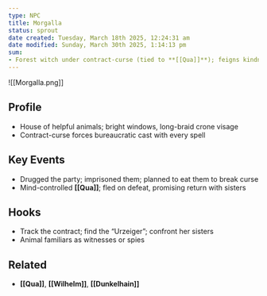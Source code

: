 ```yaml
---
type: NPC
title: Morgalla
status: sprout
date created: Tuesday, March 18th 2025, 12:24:31 am
date modified: Sunday, March 30th 2025, 1:14:13 pm
sum:
- Forest witch under contract-curse (tied to **[[Qua]]**); feigns kindness, turns predatory; escaped
---
```


![[Morgalla.png]]

## Profile
- House of helpful animals; bright windows, long-braid crone visage
- Contract-curse forces bureaucratic cast with every spell

## Key Events
- Drugged the party; imprisoned them; planned to eat them to break curse
- Mind-controlled **[[Qua]]**; fled on defeat, promising return with sisters

## Hooks
- Track the contract; find the “Urzeiger”; confront her sisters
- Animal familiars as witnesses or spies

## Related
- **[[Qua]]**, **[[Wilhelm]]**, **[[Dunkelhain]]**
